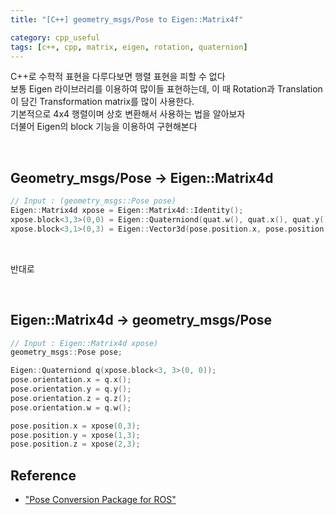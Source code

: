 ```yaml
---
title: "[C++] geometry_msgs/Pose to Eigen::Matrix4f"

category: cpp_useful
tags: [c++, cpp, matrix, eigen, rotation, quaternion]
---
```


C++로 수학적 표현을 다루다보면 행렬 표현을 피할 수 없다 <br/>
보통 Eigen 라이브러리를 이용하여 많이들 표현하는데, 이 때 Rotation과 Translation이 담긴 Transformation matrix를 많이 사용한다. <br/>
기본적으로 4x4 행렬이며 상호 변환해서 사용하는 법을 알아보자 <br/>
더불어 Eigen의 block 기능을 이용하여 구현해본다 <br/>

<br/>

## Geometry_msgs/Pose -> Eigen::Matrix4d

~~~c++
// Input : (geometry_msgs::Pose pose)
Eigen::Matrix4d xpose = Eigen::Matrix4d::Identity();
xpose.block<3,3>(0,0) = Eigen::Quaterniond(quat.w(), quat.x(), quat.y(), quat.z()).normalized().toRotationMatrix();
xpose.block<3,1>(0,3) = Eigen::Vector3d(pose.position.x, pose.position.y, pose.position.z);
~~~

<br/>

반대로 <br/>

<br/>

## Eigen::Matrix4d -> geometry_msgs/Pose

~~~c++
// Input : Eigen::Matrix4d xpose)
geometry_msgs::Pose pose;

Eigen::Quaterniond q(xpose.block<3, 3>(0, 0));
pose.orientation.x = q.x();
pose.orientation.y = q.y();
pose.orientation.z = q.z();
pose.orientation.w = q.w();

pose.position.x = xpose(0,3);
pose.position.y = xpose(1,3);
pose.position.z = xpose(2,3);
~~~

## Reference
* ["Pose Conversion Package for ROS"](https://github.com/LimHyungTae/Eigen_for_Robotics)